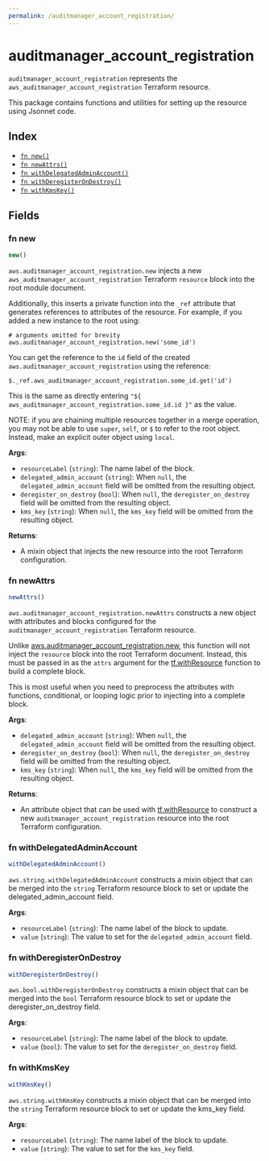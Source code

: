```yaml
---
permalink: /auditmanager_account_registration/
---
```


# auditmanager_account_registration

`auditmanager_account_registration` represents the `aws_auditmanager_account_registration` Terraform resource.



This package contains functions and utilities for setting up the resource using Jsonnet code.


## Index

* [`fn new()`](#fn-new)
* [`fn newAttrs()`](#fn-newattrs)
* [`fn withDelegatedAdminAccount()`](#fn-withdelegatedadminaccount)
* [`fn withDeregisterOnDestroy()`](#fn-withderegisterondestroy)
* [`fn withKmsKey()`](#fn-withkmskey)

## Fields

### fn new

```ts
new()
```


`aws.auditmanager_account_registration.new` injects a new `aws_auditmanager_account_registration` Terraform `resource`
block into the root module document.

Additionally, this inserts a private function into the `_ref` attribute that generates references to attributes of the
resource. For example, if you added a new instance to the root using:

    # arguments omitted for brevity
    aws.auditmanager_account_registration.new('some_id')

You can get the reference to the `id` field of the created `aws.auditmanager_account_registration` using the reference:

    $._ref.aws_auditmanager_account_registration.some_id.get('id')

This is the same as directly entering `"${ aws_auditmanager_account_registration.some_id.id }"` as the value.

NOTE: if you are chaining multiple resources together in a merge operation, you may not be able to use `super`, `self`,
or `$` to refer to the root object. Instead, make an explicit outer object using `local`.

**Args**:
  - `resourceLabel` (`string`): The name label of the block.
  - `delegated_admin_account` (`string`):  When `null`, the `delegated_admin_account` field will be omitted from the resulting object.
  - `deregister_on_destroy` (`bool`):  When `null`, the `deregister_on_destroy` field will be omitted from the resulting object.
  - `kms_key` (`string`):  When `null`, the `kms_key` field will be omitted from the resulting object.

**Returns**:
- A mixin object that injects the new resource into the root Terraform configuration.


### fn newAttrs

```ts
newAttrs()
```


`aws.auditmanager_account_registration.newAttrs` constructs a new object with attributes and blocks configured for the `auditmanager_account_registration`
Terraform resource.

Unlike [aws.auditmanager_account_registration.new](#fn-auditmanager_account_registrationnew), this function will not inject the `resource`
block into the root Terraform document. Instead, this must be passed in as the `attrs` argument for the
[tf.withResource](https://github.com/tf-libsonnet/core/tree/main/docs#fn-withresource) function to build a complete block.

This is most useful when you need to preprocess the attributes with functions, conditional, or looping logic prior to
injecting into a complete block.

**Args**:
  - `delegated_admin_account` (`string`):  When `null`, the `delegated_admin_account` field will be omitted from the resulting object.
  - `deregister_on_destroy` (`bool`):  When `null`, the `deregister_on_destroy` field will be omitted from the resulting object.
  - `kms_key` (`string`):  When `null`, the `kms_key` field will be omitted from the resulting object.

**Returns**:
  - An attribute object that can be used with [tf.withResource](https://github.com/tf-libsonnet/core/tree/main/docs#fn-withresource) to construct a new `auditmanager_account_registration` resource into the root Terraform configuration.


### fn withDelegatedAdminAccount

```ts
withDelegatedAdminAccount()
```

`aws.string.withDelegatedAdminAccount` constructs a mixin object that can be merged into the `string`
Terraform resource block to set or update the delegated_admin_account field.



**Args**:
  - `resourceLabel` (`string`): The name label of the block to update.
  - `value` (`string`): The value to set for the `delegated_admin_account` field.


### fn withDeregisterOnDestroy

```ts
withDeregisterOnDestroy()
```

`aws.bool.withDeregisterOnDestroy` constructs a mixin object that can be merged into the `bool`
Terraform resource block to set or update the deregister_on_destroy field.



**Args**:
  - `resourceLabel` (`string`): The name label of the block to update.
  - `value` (`bool`): The value to set for the `deregister_on_destroy` field.


### fn withKmsKey

```ts
withKmsKey()
```

`aws.string.withKmsKey` constructs a mixin object that can be merged into the `string`
Terraform resource block to set or update the kms_key field.



**Args**:
  - `resourceLabel` (`string`): The name label of the block to update.
  - `value` (`string`): The value to set for the `kms_key` field.
